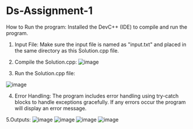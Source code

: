 # Ds-Assignment-1
How to Run the program:
Installed the DevC++ (IDE) to compile and run the program.
1. Input File:
Make sure the input file is named as "input.txt" and placed in the same directory as this Solution.cpp     file.
2. Compile the Solution.cpp:
![image](https://github.com/Shivanjali-dyapa/Ds-Assignment-1/assets/159505432/7b3ee68e-2b4f-4055-af51-b0ab997011bf)


3. Run the Solution.cpp file:
 
![image](https://github.com/Shivanjali-dyapa/Ds-Assignment-1/assets/159505432/bb87de3c-5c75-4757-bd19-fb39916a169f)


4. Error Handling:
 The program includes error handling using try-catch blocks to handle exceptions gracefully. If any errors occur the program will display an error message.

5.Outputs:
![image](https://github.com/Shivanjali-dyapa/Ds-Assignment-1/assets/159505432/db18fda9-0d3a-4816-ad64-a5fd04a86836)
![image](https://github.com/Shivanjali-dyapa/Ds-Assignment-1/assets/159505432/d0f7dd85-b2f7-4830-a3e9-0261f05717d5)
![image](https://github.com/Shivanjali-dyapa/Ds-Assignment-1/assets/159505432/47745834-b51e-4824-b59d-6d31fd36cb89)
![image](https://github.com/Shivanjali-dyapa/Ds-Assignment-1/assets/159505432/612d00ec-fbac-46fa-a855-01ac51bbe5bd)




 
 
  


